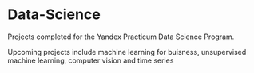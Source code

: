 # Data-Science
Projects completed for the Yandex Practicum Data Science Program. 

Upcoming projects include machine learning for buisness, unsupervised machine learning, computer vision and time series

